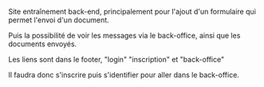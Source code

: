 Site entraînement back-end, principalement pour l'ajout d'un formulaire qui permet l'envoi d'un document.

Puis la possibilité de voir les messages via le back-office, ainsi que les documents envoyés.

Les liens sont dans le footer, "login" "inscription" et "back-office"

Il faudra donc s'inscrire puis s'identifier pour aller dans le back-office.
